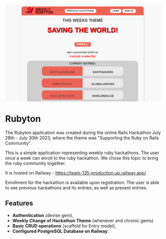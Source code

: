 <img src="app/assets/images/readme-image.png" align="middle" width="3000"/>

# Rubyton

The Rubyton application was created during the online Rails Hackathon July 28th - July 30th 2023,
where the theme was "Supporting the Ruby on Rails Community".

This is a simple application representing weekly ruby hackathons.
The user once a week can enroll to the ruby hackathon.
We chose this topic to bring the ruby community together.

It is hosted on Railway - https://team-135-production.up.railway.app/

Enrollment for the hackathon is available upon registration.
The user is able to see previous hackathons and its entries, as well as present entries.

## Features

- **Authentication** (devise gem),
- **Weekly Change of Hackathon Theme** (whenever and chronic gems)
- **Basic CRUD operations** (scaffold for Entry model),
- **Configured PostgreSQL Database on Railway**.

